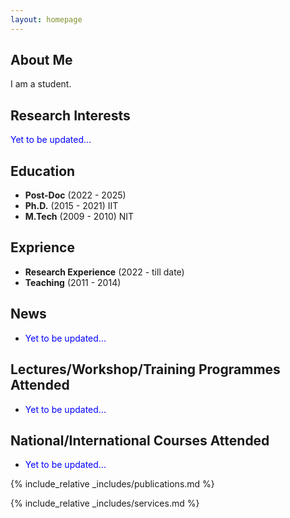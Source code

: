 ```yaml
---
layout: homepage
---
```


## About Me

I am a student. 

## Research Interests

<p style="color: blue;">Yet to be updated...</p> 

<!-- - **Computer Vision:** image recognition, image generation, video captioning - **Machine Learning:** meta-learning, incremental learning, transfer learning -->

## Education

- **Post-Doc** (2022 - 2025) 
- **Ph.D.** (2015 - 2021) IIT
- **M.Tech** (2009 - 2010) NIT

## Exprience

- **Research Experience** (2022 - till date) 
- **Teaching** (2011 - 2014) 

## News 

- <p style="color: blue;">Yet to be updated...</p> 

<!-- - **[Feb. 2020]** Our paper about incremental learning is accepted to CVPR 2020. - **[Feb. 2020]** We will host the ACM Multimedia Asia 2020 conference in Singapore! - **[Sept. 2019]** Our paper about few-shot learning is accepted to NeurIPS 2019. - **[Mar. 2019]** Our paper about few-shot learning is accepted to CVPR 2019. -->

##  Lectures/Workshop/Training Programmes Attended

- <p style="color: blue;">Yet to be updated...</p>

## National/International Courses Attended

- <p style="color: blue;">Yet to be updated...</p>

{% include_relative _includes/publications.md %}

{% include_relative _includes/services.md %}
